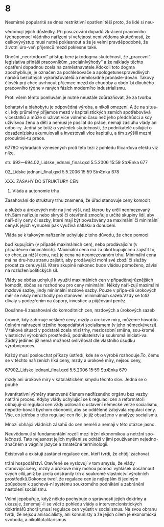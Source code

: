 # 8

Nesmírné popularitě se dnes restriktivní opatření těší proto, že lidé si neu-

vědomují jejich důsledky. Při posuzování dopadů zkrácení pracovního týdnepomocí vládního nařízení si veřejnost není vědoma skutečnosti, že celkovývýstup musí nutně poklesnout a že je velmi pravděpodobné, že životní úro-veň příjemců mezd poklesne také.

Dnešní „neortodoxní“ přístup bere jakodogma skutečnost, že „pracovní“ legislativa přináší pracovníkům „sociálnívýhody“ a že náklady těchto opatření dopadnou zcela na zaměstnavatele.Kdokoli toto dogma zpochybňuje, je označen za pochlebovače a apologetunespravedlivých nároků bezcitných vykořisťovatelů a nemilosrdně pronásle-dován. Takový člověk prý chce uvrhnout příjemce mezd do chudoby a obdo-bí dlouhého pracovního týdne v raných fázích moderního industrialismu.

Proti všem těmto pomluvám je nutné neustále zdůrazňovat, že za tvorbu

bohatství a blahobytu je odpovědná výroba, a nikoli omezení. A že na situa-ci, kdy průměrný příjemce mezd v kapitalistických zemích spotřebovává vícestatků a může si užívat více volného času než jeho předchůdci a kdy uživísvou ženu a děti a nemusí je posílat do práce, nemají zásluhu vlády ani odbo-ry. Jedná se totiž o výsledek skutečnosti, že podnikatelé usilující o dosaženízisku akumulovali a investovali více kapitálu, a tím zvýšili mezní produktivi-tu práce.

6778O výhradách vznesených proti této tezi z pohledu Ricardova efektu viz níže,

str. 692—694.02_Lidske jednani_final.qxd 5.5.2006 15:59 StrÆnka 677

02_Lidske jednani_final.qxd 5.5.2006 15:59 StrÆnka 678

XXX. ZÁSAHY DO STRUKTURY CEN

1. Vláda a autonomie trhu

Zasahování do struktury trhu znamená, že úřad stanovuje ceny komodit

a služeb a úrokových měr na jiné výši, než kterou by určil neomezovaný trh.Sám nařizuje nebo skrytě či otevřeně zmocňuje určité skupiny lidí, aby naří-dily ceny či sazby, které mají být považovány za maximální či minimální ceny.K jejich vynucení pak využívá nátlaku a donucení.

Vláda se k takovým nařízením uchyluje z toho důvodu, že chce pomoci

buď kupujícím (v případě maximálních cen), nebo prodávajícím (v případěcen minimálních). Maximální cena má za úkol kupujícímu zajistit to, co chce,za nižší cenu, než je cena na neomezovaném trhu. Minimální cena má na dru-hou stranu zajistit, aby prodávající mohl své zboží či služby prodat za cenuvyšší. Které skupině nakonec bude vládou pomoženo, závisí na rozloženípolitických sil.

Vlády se občas uchylují k využití maximálních cen v případěnejrůznějších komodit, občas se rozhodnou pro ceny minimální. Někdy naři-zují maximální mzdové sazby, jindy minimální mzdové sazby. Pouze v přípa-dě úrokových měr se nikdy nerozhodly pro stanovení minimálních sazeb.Vždy se totiž dívaly s podezřením na úspory, investice a půjčování peněz.

Dosáhne-li zasahování do komoditních cen, mzdových a úrokových sazeb

úrovně, kdy zahrnuje veškeré ceny, mzdy a úrokové míry, můžeme hovořito úplném nahrazení tržního hospodářství socialismem (v jeho německéverzi). V takové situaci v podstatě zcela mizí trhy, meziosobní směna, sou-kromé vlastnictví výrobních prostředků, podnikatelství a soukromá iniciati-va. Žádný jedinec již nemá možnost ovlivňovat dle vlastního úsudku výrobníproces.

Každý musí poslouchat příkazy ústředí, kde se o výrobě rozhoduje.To, čemu se v těchto nařízeních říká ceny, mzdy a úrokové míry, nejsou ceny,

67902_Lidske jednani_final.qxd 5.5.2006 15:59 StrÆnka 679

mzdy ani úrokové míry v katalaktickém smyslu těchto slov. Jedná se o pouhé

kvantitativní výměry stanovené členem nadřízeného orgánu bez vazby natržní proces. Kdyby vlády uchylující se k regulaci cen a reformátoři obhajují-cí regulaci cen vždy usilovali o ustavení německé verze socialismu, nepotře-bovali bychom ekonomii, aby se odděleně zabývala regulací ceny. Vše, co jetřeba o této regulaci cen říci, je již obsaženo v analýze socialismu.

Mnozí obhájci vládních zásahů do cen neměli a nemají v této otázce jasno.

Neuvědomují si fundamentální rozdíl mezi tržní ekonomikou a netržní spo-lečností. Tato nejasnost jejich myšlení se odráží v jimi používaném nejedno-značném a vágním jazyce a zmatečné terminologii.

Existovali a existují zastánci regulace cen, kteří tvrdí, že chtějí zachovat

tržní hospodářství. Otevřeně se vyslovují v tom smyslu, že vlády stanovujícíceny, mzdy a úrokové míry mohou pomocí vyhlášek dosáhnout svých cílů,aniž by zcela odstranily trh a soukromé vlastnictví výrobních prostředků.Dokonce tvrdí, že regulace cen je nejlepším či jediným způsobem k zachová-ní systému soukromého podnikání a zabránění nastolení socialismu.

Velmi jepobuřuje, když někdo pochybuje o správnosti jejich doktríny a ukazuje, ženemají-li se věci z pohledu vlády a intervencionistických doktrinářů zhoršit,musí regulace cen vyústit v socialismus. Na svou obranu tvrdí, že nejsou anisocialisty, ani komunisty a že jejich cílem je ekonomická svoboda, a nikolitotalitarismus.
